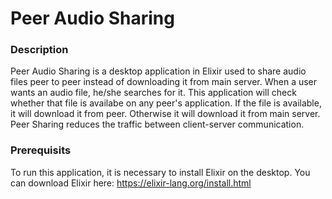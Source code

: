 # Peer Audio Sharing
### Description
Peer Audio Sharing is a desktop application in Elixir used to share audio files peer to peer instead of downloading it from main server. When a user wants an audio file, he/she searches for it. This application will check whether that file is availabe on any  peer's application. If the file is available, it will download it from peer. Otherwise it will download it from main server. Peer Sharing reduces the traffic between client-server communication.
### Prerequisits
To run this application, it is necessary to install Elixir on the desktop. You can download Elixir here: https://elixir-lang.org/install.html
